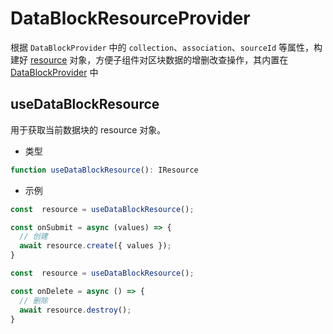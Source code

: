 # DataBlockResourceProvider

根据 `DataBlockProvider` 中的 `collection`、`association`、`sourceId` 等属性，构建好 [resource](../application/Request) 对象，方便子组件对区块数据的增删改查操作，其内置在 [DataBlockProvider](./DataBlockProvider) 中


## useDataBlockResource

用于获取当前数据块的 resource 对象。

- 类型

```ts | pure
function useDataBlockResource(): IResource
```

- 示例

```ts | pure
const  resource = useDataBlockResource();

const onSubmit = async (values) => {
  // 创建
  await resource.create({ values });
}
```

```ts | pure
const  resource = useDataBlockResource();

const onDelete = async () => {
  // 删除
  await resource.destroy();
}
```
